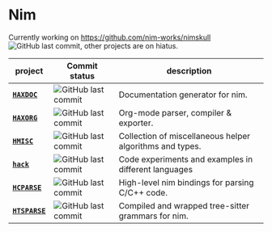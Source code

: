 

# Nim

Currently working on https://github.com/nim-works/nimskull ![GitHub last commit](https://img.shields.io/github/last-commit/nim-works/nimskull), other projects are on hiatus.

| project                                                   | Commit status                                                                         | description                                              |
| --------------------------------------------------------- | ------------------------------------------------------------------------------------- | -------------------------------------------------------- |
| [**`HAXDOC`**](https://github.com/haxscramper/haxdoc)     | ![GitHub last commit](https://img.shields.io/github/last-commit/haxscramper/haxdoc)   | Documentation generator for nim.                         |
| [**`HAXORG`**](https://github.com/haxscramper/haxorg)     | ![GitHub last commit](https://img.shields.io/github/last-commit/haxscramper/haxorg)   | Org-mode parser, compiler & exporter.                    |
| [**`HMISC`**](https://github.com/haxscramper/hmisc)       | ![GitHub last commit](https://img.shields.io/github/last-commit/haxscramper/hnimast)  | Collection of miscellaneous helper algorithms and types. |
| [**`hack`**](https://github.com/haxscramper/hack)         | ![GitHub last commit](https://img.shields.io/github/last-commit/haxscramper/hack)     | Code experiments and examples in different languages     |
| [**`HCPARSE`**](https://github.com/haxscramper/hcparse)   | ![GitHub last commit](https://img.shields.io/github/last-commit/haxscramper/hcparse)  | High-level nim bindings for parsing C/C++ code.          |
| [**`HTSPARSE`**](https://github.com/haxscramper/htsparse) | ![GitHub last commit](https://img.shields.io/github/last-commit/haxscramper/htsparse) | Compiled and wrapped tree-sitter grammars for nim.       |


